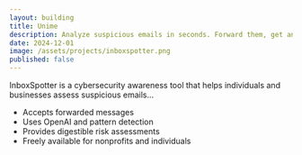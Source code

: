 ```yaml
---
layout: building
title: Unime
description: Analyze suspicious emails in seconds. Forward them, get an AI-powered breakdown.
date: 2024-12-01
image: /assets/projects/inboxspotter.png
published: false
---
```


InboxSpotter is a cybersecurity awareness tool that helps individuals and businesses assess suspicious emails...

- Accepts forwarded messages
- Uses OpenAI and pattern detection
- Provides digestible risk assessments
- Freely available for nonprofits and individuals
